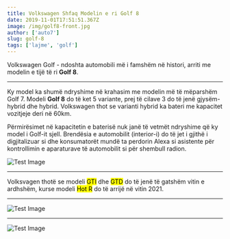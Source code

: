 ```yaml
---
title: Volkswagen Shfaq Modelin e ri Golf 8
date: 2019-11-01T17:51:51.367Z
image: /img/golf8-front.jpg
author: ['auto7']
slug: golf-8
tags: ['lajme', 'golf']
---
```



Volkswagen Golf - ndoshta automobili më i famshëm në histori, arriti me modelin e tijë të ri **Golf 8**.

---

Ky model ka shumë ndryshime në krahasim me modelin më të mëparshëm Golf 7. Modeli **Golf 8** do të ket 5 variante, prej të cilave 3 do të jenë gjysëm-hybrid dhe hybrid. Volkswagen thot se varianti hybrid ka bateri me kapacitet vozitjeje deri në 60km.

Përmirësimet në kapacitetin e baterisë nuk janë të vetmët ndryshime që ky model i Golf-it sjell. Brendësia e automobilit (interior-i) do të jet i gjithë i digjitalizuar si dhe konsumatorët mundë ta perdorin Alexa si asistente për kontrollimin e aparaturave të automobilit si për shembull radion.

![Test Image](/img/golf8-interior.jpg)

---

Volksvagen thotë se modeli <mark>GTI</mark> dhe <mark>GTD</mark> do të jenë të gatshëm vitin e ardhshëm, kurse modeli <mark>Hot R</mark> do të arrijë në vitin 2021.

---
![Test Image](/img/golf8-top.jpg)

---
![Test Image](/img/golf8-back.jpg)

